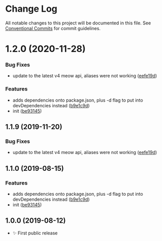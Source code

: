 # Change Log

All notable changes to this project will be documented in this file.
See [Conventional Commits](https://conventionalcommits.org) for commit guidelines.

# 1.2.0 (2020-11-28)


### Bug Fixes

* update to the latest v4 meow api, aliases were not working ([eefe19d](https://git.sr.ht/~royston/codsen/commits/eefe19d477cbab9bf642bd8a41140e377f28be3b))


### Features

* adds dependencies onto package.json, plus -d flag to put into devDependencies instead ([b9e1c9d](https://git.sr.ht/~royston/codsen/commits/b9e1c9df11458c8c0e6684238cb3cf1faf1a1a2b))
* init ([be93145](https://git.sr.ht/~royston/codsen/commits/be93145f7a4493638313db7729048f538fc125bd))





## 1.1.9 (2019-11-20)

### Bug Fixes

- update to the latest v4 meow api, aliases were not working ([eefe19d](https://gitlab.com/codsen/codsen/commit/eefe19d477cbab9bf642bd8a41140e377f28be3b))

## 1.1.0 (2019-08-15)

### Features

- adds dependencies onto package.json, plus -d flag to put into devDependencies instead ([b9e1c9d](https://gitlab.com/codsen/codsen/commit/b9e1c9d))
- init ([be93145](https://gitlab.com/codsen/codsen/commit/be93145))

## 1.0.0 (2019-08-12)

- ✨ First public release
